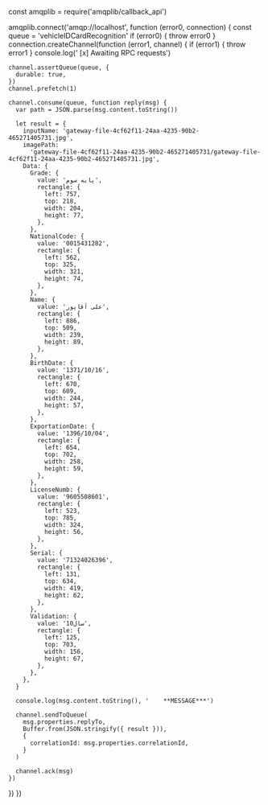 const amqplib = require('amqplib/callback_api')

amqplib.connect('amqp://localhost', function (error0, connection) {
  const queue = 'vehicleIDCardRecognition'
  if (error0) {
    throw error0
  }
  connection.createChannel(function (error1, channel) {
    if (error1) {
      throw error1
    }
    console.log(' [x] Awaiting RPC requests')

    channel.assertQueue(queue, {
      durable: true,
    })
    channel.prefetch(1)

    channel.consume(queue, function reply(msg) {
      var path = JSON.parse(msg.content.toString())

      let result = {
        inputName: 'gateway-file-4cf62f11-24aa-4235-90b2-465271405731.jpg',
        imagePath:
          'gateway-file-4cf62f11-24aa-4235-90b2-465271405731/gateway-file-4cf62f11-24aa-4235-90b2-465271405731.jpg',
        Data: {
          Grade: {
            value: 'پایه سوم',
            rectangle: {
              left: 757,
              top: 218,
              width: 204,
              height: 77,
            },
          },
          NationalCode: {
            value: '0015431282',
            rectangle: {
              left: 562,
              top: 325,
              width: 321,
              height: 74,
            },
          },
          Name: {
            value: 'علی آقاپور',
            rectangle: {
              left: 886,
              top: 509,
              width: 239,
              height: 89,
            },
          },
          BirthDate: {
            value: '1371/10/16',
            rectangle: {
              left: 670,
              top: 609,
              width: 244,
              height: 57,
            },
          },
          ExportationDate: {
            value: '1396/10/04',
            rectangle: {
              left: 654,
              top: 702,
              width: 258,
              height: 59,
            },
          },
          LicenseNumb: {
            value: '9605508601',
            rectangle: {
              left: 523,
              top: 785,
              width: 324,
              height: 56,
            },
          },
          Serial: {
            value: '71324026396',
            rectangle: {
              left: 131,
              top: 634,
              width: 419,
              height: 62,
            },
          },
          Validation: {
            value: '10سال',
            rectangle: {
              left: 125,
              top: 703,
              width: 156,
              height: 67,
            },
          },
        },
      }

      console.log(msg.content.toString(), '    **MESSAGE***')

      channel.sendToQueue(
        msg.properties.replyTo,
        Buffer.from(JSON.stringify({ result })),
        {
          correlationId: msg.properties.correlationId,
        }
      )

      channel.ack(msg)
    })
  })
})
